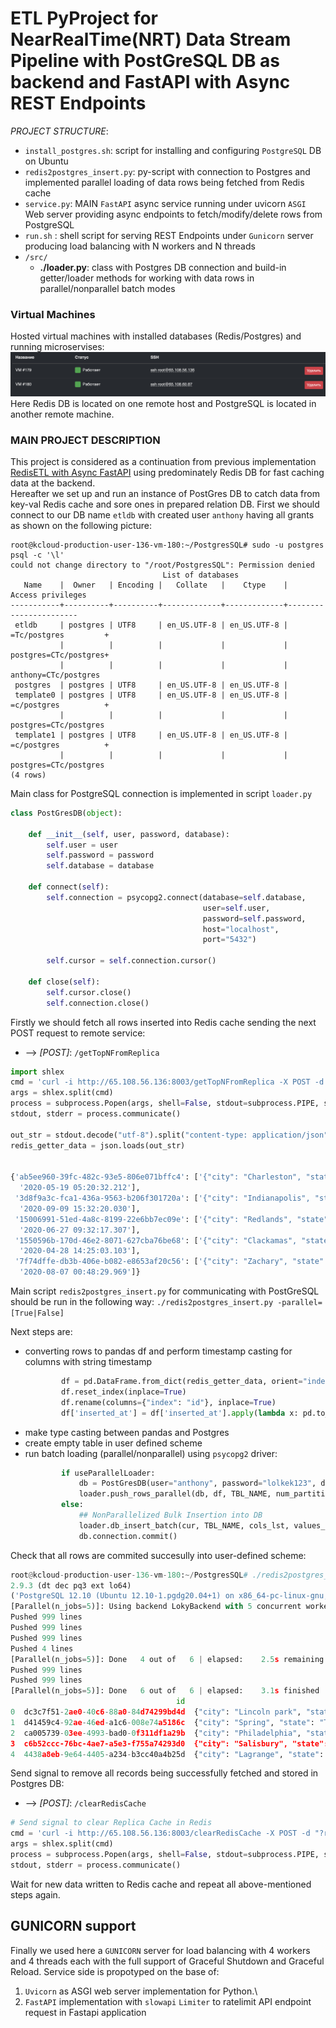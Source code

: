 # ETL PyProject for NearRealTime(NRT) Data Stream Pipeline with PostGreSQL DB as backend and FastAPI with Async REST Endpoints

*PROJECT STRUCTURE*:
- `install_postgres.sh`: script for installing and configuring `PostgreSQL` DB on Ubuntu 
- `redis2postgres_insert.py`: py-script with connection to Postgres and implemented parallel loading of data rows being fetched from Redis cache 
- `service.py`: MAIN `FastAPI` async service running under uvicorn `ASGI` Web server providing async endpoints to fetch/modify/delete rows from PostgreSQL 
- `run.sh` : shell script for serving REST Endpoints under `Gunicorn` server producing load balancing with N workers and N threads  
- `/src/`
  - **./loader.py**: class with Postgres DB connection and build-in getter/loader methods for working with data rows 
  in parallel/nonparallel batch modes  

### Virtual Machines
Hosted virtual machines with installed databases (Redis/Postgres) and running microservises:
![virtual machines](./img/virt_machines.png)
Here Redis DB is located on one remote host and PostgreSQL is located in another remote machine.

### MAIN PROJECT DESCRIPTION
This project is considered as a continuation from previous implementation [RedisETL with Async FastAPI](https://github.com/antyan001/RedisETL) using predominately Redis DB for fast caching data at the backend.  
Hereafter we set up and run an instance of PostGres DB to catch data from key-val Redis cache and sore ones in prepared relation DB.
First we should connect to our DB name `etldb` with created user `anthony` having all grants as shown on the following picture: 
```postgresql
root@kcloud-production-user-136-vm-180:~/PostgresSQL# sudo -u postgres psql -c '\l'
could not change directory to "/root/PostgresSQL": Permission denied
                                  List of databases
   Name    |  Owner   | Encoding |   Collate   |    Ctype    |   Access privileges   
-----------+----------+----------+-------------+-------------+-----------------------
 etldb     | postgres | UTF8     | en_US.UTF-8 | en_US.UTF-8 | =Tc/postgres         +
           |          |          |             |             | postgres=CTc/postgres+
           |          |          |             |             | anthony=CTc/postgres
 postgres  | postgres | UTF8     | en_US.UTF-8 | en_US.UTF-8 | 
 template0 | postgres | UTF8     | en_US.UTF-8 | en_US.UTF-8 | =c/postgres          +
           |          |          |             |             | postgres=CTc/postgres
 template1 | postgres | UTF8     | en_US.UTF-8 | en_US.UTF-8 | =c/postgres          +
           |          |          |             |             | postgres=CTc/postgres
(4 rows)
```
Main class for PostgreSQL connection is implemented in script `loader.py`
```python
class PostGresDB(object):

    def __init__(self, user, password, database):
        self.user = user
        self.password = password
        self.database = database

    def connect(self):
        self.connection = psycopg2.connect(database=self.database,
                                           user=self.user,
                                           password=self.password,
                                           host="localhost",
                                           port="5432")

        self.cursor = self.connection.cursor()

    def close(self):
        self.cursor.close()
        self.connection.close()
```
Firstly we should fetch all rows inserted into Redis cache sending the next POST request to remote service:
* --> *[POST]*: `/getTopNFromReplica`
```python
import shlex
cmd = 'curl -i http://65.108.56.136:8003/getTopNFromReplica -X POST -d "?replica=sample_us_users&topn=-1"'
args = shlex.split(cmd)
process = subprocess.Popen(args, shell=False, stdout=subprocess.PIPE, stderr=subprocess.PIPE)
stdout, stderr = process.communicate()

out_str = stdout.decode("utf-8").split("content-type: application/json")[-1].strip()
redis_getter_data = json.loads(out_str)


{'ab5ee960-39fc-482c-93e5-806e071bffc4': ['{"city": "Charleston", "state": "West Virginia", "country": "US", "postCode": "29492"}',
  '2020-05-19 05:20:32.212'],
 '3d8f9a3c-fca1-436a-9563-b206f301720a': ['{"city": "Indianapolis", "state": "Indiana", "country": "US", "postCode": "46254"}',
  '2020-09-09 15:32:20.030'],
 '15006991-51ed-4a8c-8199-22e6bb7ec09e': ['{"city": "Redlands", "state": "California", "country": "US", "postCode": "92374"}',
  '2020-06-27 09:32:17.307'],
 '1550596b-170d-46e2-8071-627cba76be68': ['{"city": "Clackamas", "state": "Oregon", "country": "US", "postCode": "97015"}',
  '2020-04-28 14:25:03.103'],
 '7f74dffe-db3b-406e-b082-e8653af20c56': ['{"city": "Zachary", "state": "Louisiana", "country": "US", "postCode": "70791"}',
  '2020-08-07 00:48:29.969']}
```
Main script `redis2postgres_insert.py` for communicating with PostGreSQL should be run in the following way:
``./redis2postgres_insert.py -parallel=[True|False]``

Next steps are:
- converting rows to pandas df and perform timestamp casting for columns with string timestamp
    ```python
            df = pd.DataFrame.from_dict(redis_getter_data, orient="index", columns=["address", "inserted_at"])
            df.reset_index(inplace=True)
            df.rename(columns={"index": "id"}, inplace=True)
            df['inserted_at'] = df['inserted_at'].apply(lambda x: pd.to_datetime(x))
    ``` 
- make type casting between pandas and Postgres
- create empty table in user defined scheme
- run batch loading (parallel/nonparallel) using `psycopg2` driver:
    ```python
            if useParallelLoader:
                db = PostGresDB(user="anthony", password="lolkek123", database="etldb")
                loader.push_rows_parallel(db, df, TBL_NAME, num_partitions=5, njobs=5, verbose=True)
            else:
                ## NonParallelized Bulk Insertion into DB
                loader.db_insert_batch(cur, TBL_NAME, cols_lst, values_list)
                db.connection.commit()
    ```
Check that all rows are commited succesully into user-defined scheme:
```python
root@kcloud-production-user-136-vm-180:~/PostgresSQL# ./redis2postgres_insert.py -parallel=True
2.9.3 (dt dec pq3 ext lo64)
('PostgreSQL 12.10 (Ubuntu 12.10-1.pgdg20.04+1) on x86_64-pc-linux-gnu, compiled by gcc (Ubuntu 9.3.0-17ubuntu1~20.04) 9.3.0, 64-bit',)
[Parallel(n_jobs=5)]: Using backend LokyBackend with 5 concurrent workers.
Pushed 999 lines 
Pushed 999 lines 
Pushed 999 lines 
Pushed 4 lines 
[Parallel(n_jobs=5)]: Done   4 out of   6 | elapsed:    2.5s remaining:    1.2s
Pushed 999 lines 
Pushed 999 lines 
[Parallel(n_jobs=5)]: Done   6 out of   6 | elapsed:    3.1s finished
                                     id                                            address             inserted_at
0  dc3c7f51-2ae0-40c6-88a0-84d74299bd4d  {"city": "Lincoln park", "state": "Michigan", ... 2020-08-05 21:14:33.994
1  d41459c4-92ae-46ed-a1c6-008e74a5186c  {"city": "Spring", "state": "Texas", "country"... 2020-11-25 16:55:37.199
2  ca005739-03ee-4993-bad0-0f311df1a29b  {"city": "Philadelphia", "state": "Pennsylvani... 2020-08-09 22:03:48.910
3  c6b52ccc-76bc-4ae7-a5e3-f755a74293d0  {"city": "Salisbury", "state": "North Carolina... 2020-06-01 23:20:31.093
4  4438a8eb-9e64-4405-a234-b3cc40a4b25d  {"city": "Lagrange", "state": "US-OUT", "count... 2020-08-15 23:13:51.984
```

Send signal to remove all records being successfully fetched and stored in Postgres DB:
* --> *[POST]*: `/clearRedisCache`
```python
# Send signal to clear Replica Cache in Redis
cmd = 'curl -i http://65.108.56.136:8003/clearRedisCache -X POST -d "?replica=sample_us_users&remove=True"'
args = shlex.split(cmd)
process = subprocess.Popen(args, shell=False, stdout=subprocess.PIPE, stderr=subprocess.PIPE)
stdout, stderr = process.communicate()
```
Wait for new data written to Redis cache and repeat all above-mentioned steps again.

## GUNICORN support
Finally we used here a `GUNICORN` server for load balancing with 4 workers and 4 threads each with the full support of Graceful Shutdown and Graceful Reload.
Service side is propotyped on the base of: 
1. `Uvicorn` as ASGI web server implementation for Python.\
1. `FastAPI` implementation with `slowapi` `Limiter` to ratelimit API endpoint request in Fastapi application